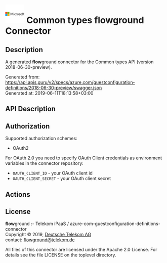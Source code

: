 # ![LOGO](logo.png) Common types **flow**ground Connector

## Description

A generated **flow**ground connector for the Common types API (version 2018-06-30-preview).

Generated from: https://api.apis.guru/v2/specs/azure.com/guestconfiguration-definitions/2018-06-30-preview/swagger.json<br/>
Generated at: 2019-06-11T18:13:58+03:00

## API Description



## Authorization

Supported authorization schemes:
- OAuth2

For OAuth 2.0 you need to specify OAuth Client credentials as environment variables in the connector repository:
* `OAUTH_CLIENT_ID` - your OAuth client id
* `OAUTH_CLIENT_SECRET` - your OAuth client secret

## Actions

## License

**flow**ground :- Telekom iPaaS / azure-com-guestconfiguration-definitions-connector<br/>
Copyright © 2019, [Deutsche Telekom AG](https://www.telekom.de)<br/>
contact: flowground@telekom.de

All files of this connector are licensed under the Apache 2.0 License. For details
see the file LICENSE on the toplevel directory.
